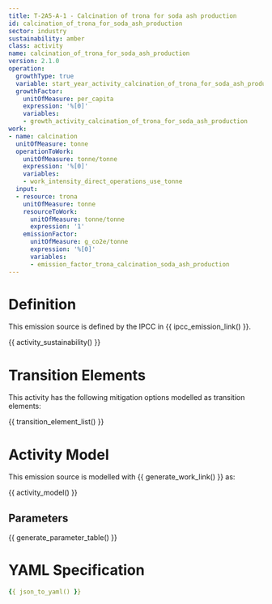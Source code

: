 ```yaml
---
title: T-2A5-A-1 - Calcination of trona for soda ash production
id: calcination_of_trona_for_soda_ash_production
sector: industry
sustainability: amber
class: activity
name: calcination_of_trona_for_soda_ash_production
version: 2.1.0
operation:
  growthType: true
  variable: start_year_activity_calcination_of_trona_for_soda_ash_production
  growthFactor:
    unitOfMeasure: per_capita
    expression: '%[0]'
    variables:
    - growth_activity_calcination_of_trona_for_soda_ash_production
work:
- name: calcination
  unitOfMeasure: tonne
  operationToWork:
    unitOfMeasure: tonne/tonne
    expression: '%[0]'
    variables:
    - work_intensity_direct_operations_use_tonne
  input:
  - resource: trona
    unitOfMeasure: tonne
    resourceToWork:
      unitOfMeasure: tonne/tonne
      expression: '1'
    emissionFactor:
      unitOfMeasure: g_co2e/tonne
      expression: '%[0]'
      variables:
      - emission_factor_trona_calcination_soda_ash_production
---
```

# Definition
This emission source is defined by the IPCC in {{ ipcc_emission_link() }}.


{{ activity_sustainability() }}

# Transition Elements

This activity has the following mitigation options modelled as transition elements:

{{ transition_element_list() }}

# Activity Model
This emission source is modelled with {{ generate_work_link() }} as:

{{ activity_model() }}

## Parameters

{{ generate_parameter_table() }}

# YAML Specification

```yaml
{{ json_to_yaml() }}
```